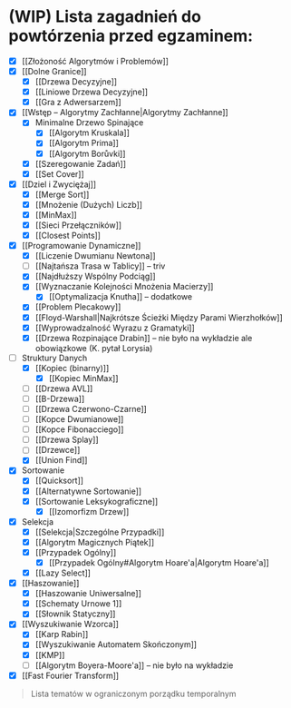# (WIP) Lista zagadnień do powtórzenia przed egzaminem:

- [x] [[Złożoność Algorytmów i Problemów]]
- [x] [[Dolne Granice]]
	- [x] [[Drzewa Decyzyjne]]
	- [x] [[Liniowe Drzewa Decyzyjne]]
	- [x] [[Gra z Adwersarzem]]
- [x] [[Wstęp – Algorytmy Zachłanne|Algorytmy Zachłanne]]
	- [x] Minimalne Drzewo Spinające
		- [x] [[Algorytm Kruskala]]
		- [x] [[Algorytm Prima]]
		- [x] [[Algorytm Borůvki]]
	- [x] [[Szeregowanie Zadań]]
	- [x] [[Set Cover]]
- [x] [[Dziel i Zwyciężaj]]
	- [x] [[Merge Sort]]
	- [x] [[Mnożenie (Dużych) Liczb]]
	- [x] [[MinMax]]
	- [x] [[Sieci Przełączników]]
	- [x] [[Closest Points]]
- [x] [[Programowanie Dynamiczne]]
	- [x] [[Liczenie Dwumianu Newtona]]
	- [ ] [[Najtańsza Trasa w Tablicy]] – triv
	- [x] [[Najdłuższy Wspólny Podciąg]]
	- [x] [[Wyznaczanie Kolejności Mnożenia Macierzy]]
		- [x] [[Optymalizacja Knutha]] – dodatkowe
	- [x] [[Problem Plecakowy]]
	- [x] [[Floyd-Warshall|Najkrótsze Ścieżki Między Parami Wierzhołków]]
	- [x] [[Wyprowadzalność Wyrazu z Gramatyki]]
	- [x] [[Drzewa Rozpinające Drabin]] – nie było na wykładzie ale obowiązkowe (K. pytał Lorysia)
- [ ] Struktury Danych
	- [x] [[Kopiec (binarny)]]
		- [x] [[Kopiec MinMax]]
	- [ ] [[Drzewa AVL]]
	- [ ] [[B-Drzewa]]
	- [ ] [[Drzewa Czerwono-Czarne]]
	- [ ] [[Kopce Dwumianowe]]
	- [ ] [[Kopce Fibonacciego]]
	- [ ] [[Drzewa Splay]]
	- [ ] [[Drzewce]]
	- [x] [[Union Find]]
- [x] Sortowanie
	- [x] [[Quicksort]]
	- [x] [[Alternatywne Sortowanie]]
	- [x] [[Sortowanie Leksykograficzne]]
		- [x] [[Izomorfizm Drzew]]
- [x] Selekcja
	- [x] [[Selekcja|Szczególne Przypadki]]
	- [x] [[Algorytm Magicznych Piątek]]
	- [x] [[Przypadek Ogólny]]
		- [x] [[Przypadek Ogólny#Algorytm Hoare'a|Algorytm Hoare'a]]
	- [x] [[Lazy Select]]
- [x] [[Haszowanie]]
	- [x] [[Haszowanie Uniwersalne]]
	- [x] [[Schematy Urnowe 1]]
	- [x] [[Słownik Statyczny]]
- [x] [[Wyszukiwanie Wzorca]]
	- [x] [[Karp Rabin]]
	- [x] [[Wyszukiwanie Automatem Skończonym]]
	- [x] [[KMP]]
	- [ ] [[Algorytm Boyera-Moore'a]] – nie było na wykładzie
- [x] [[Fast Fourier Transform]]

> Lista tematów w ograniczonym porządku temporalnym

